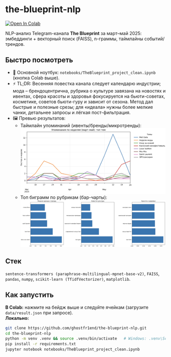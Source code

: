 # the-blueprint-nlp

[![Open In Colab](https://colab.research.google.com/assets/colab-badge.svg)](https://colab.research.google.com/github/ghostfr1end/the-blueprint-nlp/blob/main/notebooks/TheBlueprint_project_clean_1.ipynb)

NLP-анализ Telegram-канала **The Blueprint** за март–май 2025: эмбеддинги + векторный поиск (FAISS), n-граммы, таймлайны событий/трендов.

## Быстро посмотреть
- 📓 Основной ноутбук: `notebooks/TheBlueprint_project_clean.ipynb` (кнопка Colab выше).
- ⚡ TL;DR:
     Весенняя повестка канала следует календарю индустрии; мода – брендоцентрична, рубрика о культуре завязана на новостях и ивентах, сфера красоты и здоровья фокусируется на бьюти-советах, косметике, советов бьюти-гуру и зависит от сезона. Метод дал быстрые и полезные срезы; для «идеала» нужны более мелкие чанки, детальнее запросы и лёгкая пост-фильтрация.
- 🖼 Превью результатов:
  - Таймлайн упоминаний (ивенты/бренды/микротренды):  
    ![timeline](assets/timeline.png)
  - Топ биграмм по рубрикам (бар-чарты):  
    ![bars](assets/bigrams.png)

## Стек
`sentence-transformers (paraphrase-multilingual-mpnet-base-v2)`, `FAISS`, `pandas`, `numpy`, `scikit-learn (TfidfVectorizer)`, `matplotlib`.

## Как запустить
**В Colab:** нажмите на бейдж выше и следуйте ячейкам (загрузите `data/result.json` при запросе).  
**Локально:**
```bash
git clone https://github.com/ghostfr1end/the-blueprint-nlp.git
cd the-blueprint-nlp
python -m venv .venv && source .venv/bin/activate   # Windows: .venv\Scripts\activate
pip install -r requirements.txt
jupyter notebook notebooks/TheBlueprint_project_clean.ipynb

